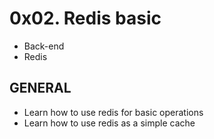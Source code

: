 # 0x02. Redis basic
- Back-end
- Redis



## GENERAL

- Learn how to use redis for basic operations
- Learn how to use redis as a simple cache
